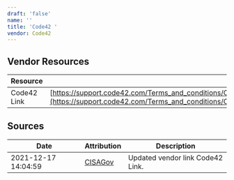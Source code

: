 ```yaml
---
draft: 'false'
name: ''
title: 'Code42 '
vendor: Code42
---
```


## Vendor Resources
| Resource | Link |
| --- | --- |
| Code42 Link | [https://support.code42.com/Terms_and_conditions/Code42_customer_support_resources/Code42_response_to_industry_security_incidents](https://support.code42.com/Terms_and_conditions/Code42_customer_support_resources/Code42_response_to_industry_security_incidents) |



## Sources
| Date | Attribution | Description |
| --- | --- | --- |
| 2021-12-17 14:04:59 | [CISAGov](https://raw.githubusercontent.com/cisagov/log4j-affected-db/develop/README.md) | Updated vendor link Code42 Link.  |
